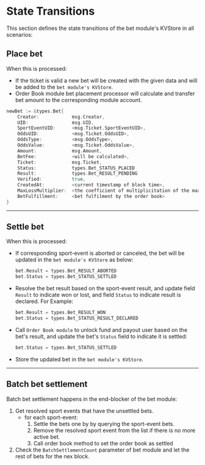 # **State Transitions**

This section defines the state transitions of the bet module's KVStore in all scenarios:

## **Place bet**

When this is processed:

- If the ticket is valid a new bet will be created with the given data and will be added to the `bet module's KVStore`.
- Order Book module bet placement processor will calculate and transfer bet amount to the corresponding module account.

```go
newBet := &types.Bet{
    Creator:            msg.Creator,
    UID:                msg.UID,
    SportEventUID:      <msg.Ticket.SportEventUID>,
    OddsUID:            <msg.Ticket.OddsUID>,
    OddsType:           <msg.OddsType>,
    OddsValue:          <msg.Ticket.OddsValue>,
    Amount:             msg.Amount,
    BetFee:             <will be calculated>,
    Ticket:             msg.Ticket,
    Status:             types.Bet_STATUS_PLACED
    Result:             types.Bet_RESULT_PENDING
    Verified:           true,
    CreatedAt:          <current timestamp of block time>,
    MaxLossMultiplier:  <the coefficient of multiplicitation of the maximum loss>,
    BetFulfillment:     <bet fulfilment by the order book>
}
```

---

## **Settle bet**

When this  is processed:

- If corresponding sport-event is aborted or canceled, the bet will be updated in the `bet module's KVStore` as below:

    ```go
    bet.Result = types.Bet_RESULT_ABORTED
    bet.Status = types.Bet_STATUS_SETTLED
    ```

- Resolve the bet result based on the sport-event result, and update field `Result` to indicate won or lost, and field `Status` to indicate result is declared. For Example:

    ```go
    bet.Result = types.Bet_RESULT_WON
    bet.Status = types.Bet_STATUS_RESULT_DECLARED
    ```

- Call `Order Book module` to unlock fund and payout user based on the bet's result, and update the bet's `Status` field to indicate it is settled:

    ```go
    bet.Status = types.Bet_STATUS_SETTLED
    ```

- Store the updated bet in the `bet module's KVStore`.

---

## **Batch bet settlement**

Batch bet settlement happens in the end-blocker of the bet module:

1. Get resolved sport events that have the unsettled bets.
    - for each sport-event:
        1. Settle the bets one by by querying the sport-event bets.
        2. Remove the resolved sport event from the list if there is no more active bet.
        3. Call order book method to set the order book as settled
2. Check the `BatchSettlementCount` parameter of bet module and let the rest of bets for the nex block.
